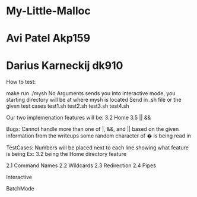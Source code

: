 # My-Little-Malloc
# Avi Patel Akp159
# Darius Karneckij dk910

How to test:

make
run ./mysh
No Arguments sends you into interactive mode, you starting directory will be at where mysh is located
Send in .sh file or the given test cases
test1.sh
test2.sh
test3.sh
test4.sh


Our two implemenation features will be:
3.2 Home
3.5 || &&

Bugs:
Cannot handle more than one of |, &&, and || based on the given information from the writeups
some random character of � is being read in 

TestCases:
Numbers will be placed next to each line showing what feature is being 
Ex: 3.2 being the Home directory feature



2.1 Command Names
2.2 Wildcards
2.3 Redirection
2.4 Pipes

Interactive









BatchMode













